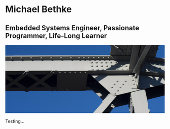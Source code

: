 # Michael Bethke

## Embedded Systems Engineer, Passionate Programmer, Life-Long Learner

![header](/Resources/Header/9508.png)

Testing...